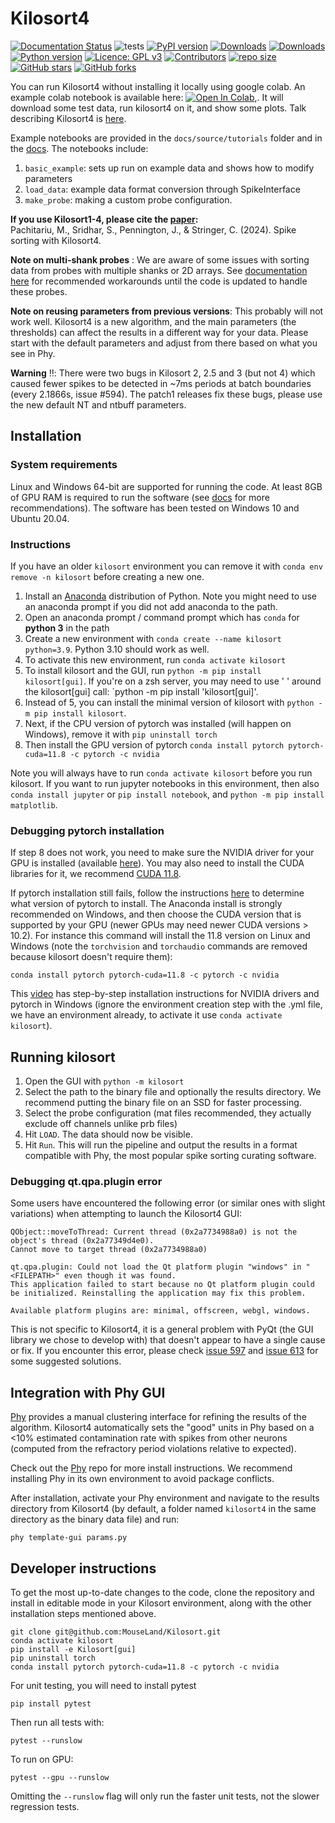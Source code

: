 # Kilosort4

[![Documentation Status](https://readthedocs.org/projects/kilosort/badge/?version=latest)](https://kilosort.readthedocs.io/en/latest/?badge=latest)
![tests](https://github.com/mouseland/kilosort/actions/workflows/test_and_deploy.yml/badge.svg)
[![PyPI version](https://badge.fury.io/py/kilosort.svg)](https://badge.fury.io/py/kilosort)
[![Downloads](https://pepy.tech/badge/kilosort)](https://pepy.tech/project/kilosort)
[![Downloads](https://pepy.tech/badge/kilosort/month)](https://pepy.tech/project/kilosort)
[![Python version](https://img.shields.io/pypi/pyversions/kilosort)](https://pypistats.org/packages/kilosort)
[![Licence: GPL v3](https://img.shields.io/github/license/MouseLand/kilosort)](https://github.com/MouseLand/kilosort/blob/master/LICENSE)
[![Contributors](https://img.shields.io/github/contributors-anon/MouseLand/kilosort)](https://github.com/MouseLand/kilosort/graphs/contributors)
[![repo size](https://img.shields.io/github/repo-size/MouseLand/kilosort)](https://github.com/MouseLand/kilosort/)
[![GitHub stars](https://img.shields.io/github/stars/MouseLand/kilosort?style=social)](https://github.com/MouseLand/kilosort/)
[![GitHub forks](https://img.shields.io/github/forks/MouseLand/kilosort?style=social)](https://github.com/MouseLand/kilosort/)


You can run Kilosort4 without installing it locally using google colab. An example colab notebook is available here: [![Open In Colab](https://colab.research.google.com/assets/colab-badge.svg)](https://colab.research.google.com/github/mouseland/kilosort/blob/main/docs/tutorials/kilosort4.ipynb),. It will download some test data, run kilosort4 on it, and show some plots. Talk describing Kilosort4 is [here](https://www.youtube.com/watch?v=LTSmoACr918). 

Example notebooks are provided in the `docs/source/tutorials` folder and in the [docs](https://kilosort.readthedocs.io/en/latest/tutorials/tutorials.html). The notebooks include: 

  1. `basic_example`:  sets up run on example data and shows how to modify parameters  
  2. `load_data`:  example data format conversion through SpikeInterface  
  3. `make_probe`:  making a custom probe configuration.

**If you use Kilosort1-4, please cite the [paper](https://www.nature.com/articles/s41592-024-02232-7):**     
Pachitariu, M., Sridhar, S., Pennington, J., & Stringer, C. (2024). Spike sorting with Kilosort4.

**Note on multi-shank probes** : We are aware of some issues with sorting data from probes with multiple shanks or 2D arrays. See [documentation here](https://kilosort.readthedocs.io/en/latest/multi_shank.html) for recommended workarounds until the code is updated to handle these probes.

**Note on reusing parameters from previous versions**: This probably will not work well. Kilosort4 is a new algorithm, and the main parameters (the thresholds) can affect the results in a different way for your data. Please start with the default parameters and adjust from there based on what you see in Phy. 

**Warning** :bangbang:: There were two bugs in Kilosort 2, 2.5 and 3 (but not 4) which caused fewer spikes to be detected in ~7ms periods at batch boundaries (every 2.1866s, issue #594). The patch1 releases fix these bugs, please use the new default NT and ntbuff parameters. 

## Installation

### System requirements

Linux and Windows 64-bit are supported for running the code. At least 8GB of GPU RAM is required to run the software (see [docs](https://kilosort.readthedocs.io/en/latest/hardware.html) for more recommendations). The software has been tested on Windows 10 and Ubuntu 20.04. 

### Instructions

If you have an older `kilosort` environment you can remove it with `conda env remove -n kilosort` before creating a new one.

1. Install an [Anaconda](https://www.anaconda.com/products/distribution) distribution of Python. Note you might need to use an anaconda prompt if you did not add anaconda to the path.
2. Open an anaconda prompt / command prompt which has `conda` for **python 3** in the path
3. Create a new environment with `conda create --name kilosort python=3.9`. Python 3.10 should work as well.
4. To activate this new environment, run `conda activate kilosort`
5. To install kilosort and the GUI, run `python -m pip install kilosort[gui]`. If you're on a zsh server, you may need to use ' ' around the kilosort[gui] call: `python -m pip install 'kilosort[gui]'.
6. Instead of 5, you can install the minimal version of kilosort with `python -m pip install kilosort`.  
7. Next, if the CPU version of pytorch was installed (will happen on Windows), remove it with `pip uninstall torch`
8. Then install the GPU version of pytorch `conda install pytorch pytorch-cuda=11.8 -c pytorch -c nvidia`

Note you will always have to run `conda activate kilosort` before you run kilosort. If you want to run jupyter notebooks in this environment, then also `conda install jupyter` or `pip install notebook`, and `python -m pip install matplotlib`.

### Debugging pytorch installation 

If step 8 does not work, you need to make sure the NVIDIA driver for your GPU is installed (available [here](https://www.nvidia.com/Download/index.aspx?lang=en-us)). You may also need to install the CUDA libraries for it, we recommend [CUDA 11.8](https://developer.nvidia.com/cuda-11-8-0-download-archive).

If pytorch installation still fails, follow the instructions [here](https://pytorch.org/get-started/locally/) to determine what version of pytorch to install. The Anaconda install is strongly recommended on Windows, and then choose the CUDA version that is supported by your GPU (newer GPUs may need newer CUDA versions > 10.2). For instance this command will install the 11.8 version on Linux and Windows (note the `torchvision` and `torchaudio` commands are removed because kilosort doesn't require them):

``
conda install pytorch pytorch-cuda=11.8 -c pytorch -c nvidia
``

This [video](https://www.youtube.com/watch?v=gsixIQYvj3U) has step-by-step installation instructions for NVIDIA drivers and pytorch in Windows (ignore the environment creation step with the .yml file, we have an environment already, to activate it use `conda activate kilosort`).


## Running kilosort 

1. Open the GUI with `python -m kilosort`
2. Select the path to the binary file and optionally the results directory. We recommend putting the binary file on an SSD for faster processing. 
3. Select the probe configuration (mat files recommended, they actually exclude off channels unlike prb files)
4. Hit `LOAD`. The data should now be visible.
5. Hit `Run`. This will run the pipeline and output the results in a format compatible with Phy, the most popular spike sorting curating software.

### Debugging qt.qpa.plugin error

Some users have encountered the following error (or similar ones with slight variations) when attempting to launch the Kilosort4 GUI:
```
QObject::moveToThread: Current thread (0x2a7734988a0) is not the object's thread (0x2a77349d4e0).
Cannot move to target thread (0x2a7734988a0)

qt.qpa.plugin: Could not load the Qt platform plugin "windows" in "<FILEPATH>" even though it was found.
This application failed to start because no Qt platform plugin could be initialized. Reinstalling the application may fix this problem.

Available platform plugins are: minimal, offscreen, webgl, windows.
```
This is not specific to Kilosort4, it is a general problem with PyQt (the GUI library we chose to develop with) that doesn't appear to have a single cause or fix. If you encounter this error, please check [issue 597](https://github.com/MouseLand/Kilosort/issues/597) and [issue 613](https://github.com/MouseLand/Kilosort/issues/613) for some suggested solutions.


## Integration with Phy GUI

[Phy](https://github.com/cortex-lab/phy) provides a manual clustering interface for refining the results of the algorithm. Kilosort4 automatically sets the "good" units in Phy based on a <10% estimated contamination rate with spikes from other neurons (computed from the refractory period violations relative to expected).

Check out the [Phy](https://github.com/cortex-lab/phy) repo for more install instructions. We recommend installing Phy in its own environment to avoid package conflicts.

After installation, activate your Phy environment and navigate to the results directory from Kilosort4 (by default, a folder named `kilosort4` in the same directory as the binary data file) and run:
~~~
phy template-gui params.py
~~~

## Developer instructions

To get the most up-to-date changes to the code, clone the repository and install in editable mode in your Kilosort environment, along with the other installation steps mentioned above.
~~~
git clone git@github.com:MouseLand/Kilosort.git
conda activate kilosort
pip install -e Kilosort[gui]
pip uninstall torch
conda install pytorch pytorch-cuda=11.8 -c pytorch -c nvidia
~~~

For unit testing, you will need to install pytest
~~~
pip install pytest
~~~

Then run all tests with:
~~~
pytest --runslow
~~~

To run on GPU:
~~~
pytest --gpu --runslow
~~~

Omitting the `--runslow` flag will only run the faster unit tests, not the slower regression tests.
